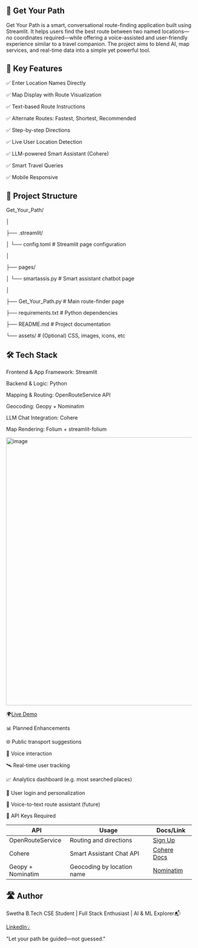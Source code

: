 ## 📍 Get Your Path

Get Your Path is a smart, conversational route-finding application built using Streamlit. It helps users find the best route between two named locations—no coordinates required—while offering a voice-assisted and user-friendly experience similar to a travel companion. The project aims to blend AI, map services, and real-time data into a simple yet powerful tool.

## 📌 Key Features

✅ Enter Location Names Directly

✅ Map Display with Route Visualization

✅ Text-based Route Instructions

✅ Alternate Routes: Fastest, Shortest, Recommended

✅ Step-by-step Directions

✅ Live User Location Detection

✅ LLM-powered Smart Assistant (Cohere)

✅ Smart Travel Queries

✅ Mobile Responsive


## 🏧 Project Structure

Get_Your_Path/

│

├── .streamlit/

│   └── config.toml              # Streamlit page configuration

│

├── pages/

│   └── smartassis.py            # Smart assistant chatbot page

│

├── Get_Your_Path.py            # Main route-finder page

├── requirements.txt            # Python dependencies

├── README.md                   # Project documentation

└── assets/                     # (Optional) CSS, images, icons, etc


## 🛠️ Tech Stack

Frontend & App Framework: Streamlit

Backend & Logic: Python

Mapping & Routing: OpenRouteService API

Geocoding: Geopy + Nominatim

LLM Chat Integration: Cohere

Map Rendering: Folium + streamlit-folium

<img width="761" height="728" alt="image" src="https://github.com/user-attachments/assets/222a513a-1aa5-4c68-a267-3c19668ee10e" />

🌍[Live Demo](https://chatbotpy-nqfg3qsjtnjmr25d4ye5uh.streamlit.app/)

📊 Planned Enhancements

🌐 Public transport suggestions

📢 Voice interaction

🛰️ Real-time user tracking

📈 Analytics dashboard (e.g. most searched places)

🔐 User login and personalization

🎤 Voice-to-text route assistant (future)

🔑 API Keys Required

| API              | Usage                        | Docs/Link                                                                 |
|------------------|------------------------------|---------------------------------------------------------------------------|
| OpenRouteService | Routing and directions       | [Sign Up](https://openrouteservice.org/dev/#/signup)                     |
| Cohere           | Smart Assistant Chat API     | [Cohere Docs](https://docs.cohere.com)                                   |
| Geopy + Nominatim| Geocoding by location name   | [Nominatim](https://nominatim.openstreetmap.org/)                        |

## 🛣️ Author

Swetha B.Tech CSE Student | Full Stack Enthusiast | AI & ML Explorer📬 

[LinkedIn💡](https://www.linkedin.com/in/swetha-thirunavu/)

"Let your path be guided—not guessed."






